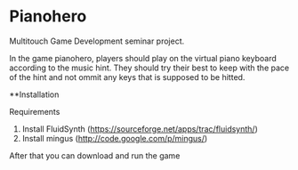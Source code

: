 Pianohero
=========
Multitouch Game Development seminar project. 

In the game pianohero, players should play on the virtual piano keyboard according to the music hint. They should try their best to keep with the pace of the hint and not
ommit any keys that is supposed to be hitted.

**Installation

Requirements

1. Install FluidSynth (https://sourceforge.net/apps/trac/fluidsynth/)
2. Install mingus (http://code.google.com/p/mingus/)

After that you can download and run the game
